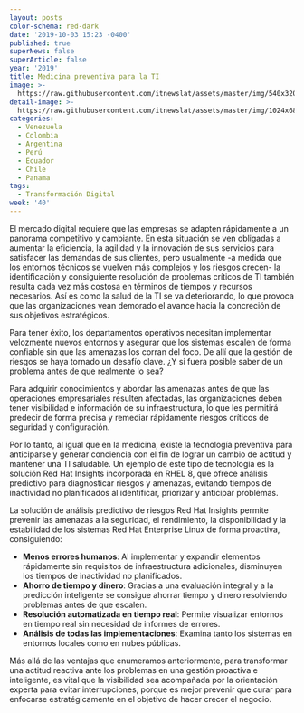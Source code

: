 ```yaml
---
layout: posts
color-schema: red-dark
date: '2019-10-03 15:23 -0400'
published: true
superNews: false
superArticle: false
year: '2019'
title: Medicina preventiva para la TI
image: >-
  https://raw.githubusercontent.com/itnewslat/assets/master/img/540x320/Medicinas-p.jpg
detail-image: >-
  https://raw.githubusercontent.com/itnewslat/assets/master/img/1024x680/Medicinas-g.jpg
categories:
  - Venezuela
  - Colombia
  - Argentina
  - Perú
  - Ecuador
  - Chile
  - Panama
tags:
  - Transformación Digital
week: '40'
---
```

El mercado digital requiere que las empresas se adapten rápidamente a un panorama competitivo y cambiante. En esta situación se ven obligadas a aumentar la eficiencia, la agilidad y la innovación de sus servicios para satisfacer las demandas de sus clientes, pero usualmente -a medida que los entornos técnicos se vuelven más complejos y los riesgos crecen- la identificación y consiguiente resolución de problemas críticos de TI también resulta cada vez más costosa en términos de tiempos y recursos necesarios. Así es como la salud de la TI se va deteriorando, lo que provoca que las organizaciones vean demorado el avance hacia la concreción de sus objetivos estratégicos.  

Para tener éxito, los departamentos operativos necesitan implementar velozmente nuevos entornos y asegurar que los sistemas escalen de forma confiable sin que las amenazas los corran del foco. De allí que la gestión de riesgos se haya tornado un desafío clave.  ¿Y si fuera posible saber de un problema antes de que realmente lo sea? 

Para adquirir conocimientos y abordar las amenazas antes de que las operaciones empresariales resulten afectadas, las organizaciones deben tener visibilidad e información de su infraestructura, lo que les permitirá predecir de forma precisa y remediar rápidamente riesgos críticos de seguridad y configuración. 

Por lo tanto, al igual que en la medicina, existe la tecnología preventiva para anticiparse y generar conciencia con el fin de lograr un cambio de actitud y mantener una TI saludable. Un ejemplo de este tipo de tecnología es la solución Red Hat Insights incorporada en RHEL 8, que ofrece análisis predictivo para diagnosticar riesgos y amenazas,  evitando tiempos de inactividad no planificados al identificar, priorizar y anticipar problemas.

La solución de análisis predictivo de riesgos Red Hat Insights permite prevenir las amenazas a la seguridad, el rendimiento, la disponibilidad y la estabilidad de los sistemas Red Hat Enterprise Linux de forma proactiva, consiguiendo:

- **Menos errores humanos**: Al implementar y expandir elementos rápidamente sin requisitos de infraestructura adicionales, disminuyen los tiempos de inactividad no planificados.
- **Ahorro de tiempo y dinero**: Gracias a una evaluación integral y a la predicción inteligente se consigue ahorrar tiempo y dinero resolviendo problemas antes de que escalen.
- **Resolución automatizada en tiempo real**: Permite visualizar entornos en tiempo real sin necesidad de informes de errores. 
- **Análisis de todas las implementaciones**: Examina tanto los sistemas en entornos locales como en nubes públicas.

Más allá de las ventajas que enumeramos anteriormente, para transformar una actitud reactiva ante los problemas en una gestión proactiva e inteligente, es vital que la visibilidad sea acompañada por la orientación experta para evitar interrupciones,  porque es mejor prevenir que curar para enfocarse estratégicamente en el objetivo de hacer crecer el negocio.